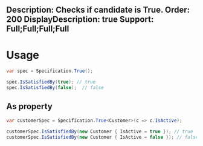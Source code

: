 Description: Checks if candidate is True.
Order: 200
DisplayDescription: true
Support: Full;Full;Full;Full
---

# Usage

```csharp
var spec = Specification.True();

spec.IsSatisfiedBy(true); // true
spec.IsSatisfiedBy(false);  // false
```

## As property

```csharp
var customerSpec = Specification.True<Customer>(c => c.IsActive);

customerSpec.IsSatisfiedBy(new Customer { IsActive = true }); // true
customerSpec.IsSatisfiedBy(new Customer { IsActive = false }); // false
```